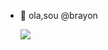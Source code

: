 - 👋 ola,sou @brayon
  
  ![](https://media.tenor.com/9_NoAo1GeZsAAAAC/peaky-blinders.gif)













